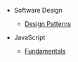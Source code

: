 - Software Design

  - [Design Patterns](./design-patterns/index.md "Design Patterns")

- JavaScript
  - [Fundamentals](./javascript/index.md "JavaScript")
